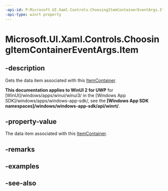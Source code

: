 ```yaml
---
-api-id: P:Microsoft.UI.Xaml.Controls.ChoosingItemContainerEventArgs.Item
-api-type: winrt property
---
```


<!-- Property syntax
public object Item { get; }
-->

# Microsoft.UI.Xaml.Controls.ChoosingItemContainerEventArgs.Item

## -description
Gets the data item associated with this [ItemContainer](choosingitemcontainereventargs_itemcontainer.md).

**This documentation applies to WinUI 2 for UWP** for [WinUI]/windows/apps/winui/winui3/ in the [Windows App SDK]/windows/apps/windows-app-sdk/, see the **[Windows App SDK namespaces]/windows/windows-app-sdk/api/winrt/**.

## -property-value
The data item associated with this [ItemContainer](choosingitemcontainereventargs_itemcontainer.md).

## -remarks

## -examples

## -see-also
